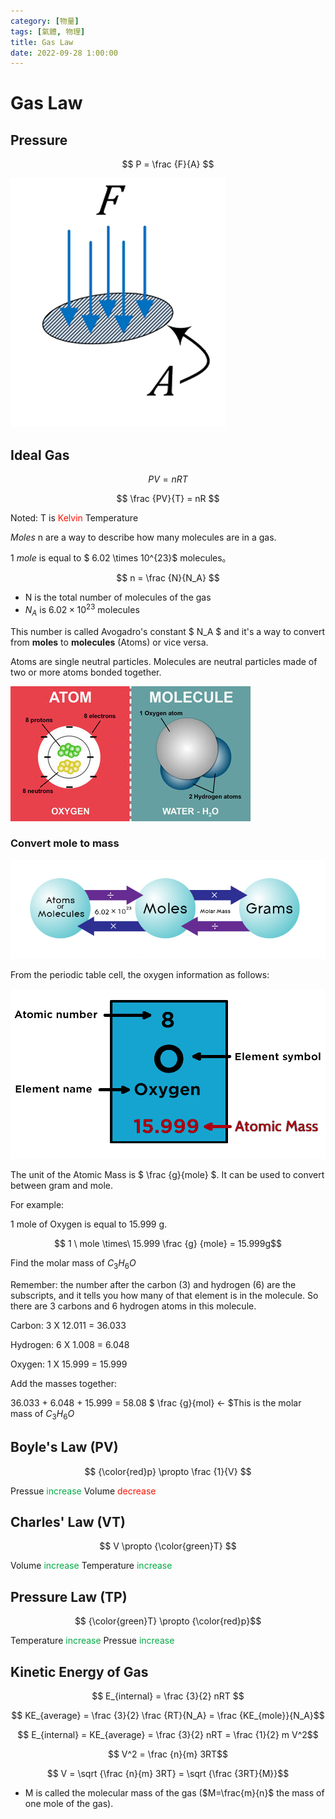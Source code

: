 ```yaml
---
category: [物量]
tags: [氣體, 物理]
title: Gas Law
date: 2022-09-28 1:00:00
---
```


<style>
  table {
    width: 100%
    }
  td {
    vertical-align: center;
    text-align: center;
  }
  table.inputT{
    margin: 10px;
    width: auto;
    margin-left: auto;
    margin-right: auto;
    border: none;
  }
  input{
    text-align: center;
    padding: 0px 10px;
  }
  iframe{
    width: 100%;
    display: block;
    border-style:none;
  }
</style>

# Gas Law

## Pressure

$$ P = \frac {F}{A} $$

![Alt x](../assets/img/school/FA.png)

## Ideal Gas

$$ PV = nRT $$

$$ \frac {PV}{T} = nR $$

Noted: T is <font color="#FF1000">Kelvin</font> Temperature

*Moles* n are a way to describe how many molecules are in a gas. 

1 *mole* is equal to $ 6.02 \times 10^{23}$ molecules。 

$$ n = \frac {N}{N_A} $$

 - N is the total number of molecules of the gas
 - $N_A$ is $6.02 \times 10^{23}$ molecules

This number is called Avogadro's constant $ N_A $ and it's a way to convert from **moles** to **molecules** (Atoms) or vice versa.

Atoms are single neutral particles. Molecules are neutral particles made of two or more atoms bonded together.

![Alt x](../assets/img/school/atoms.jpg)

### Convert mole to mass

![Alt x](../assets/img/school/mole.png)

From the periodic table cell, the oxygen information as follows:

![Alt x](../assets/img/school/moleg.png)

The unit of the Atomic Mass is $ \frac {g}{mole} $. It can be used to convert between gram and mole.

For example:

1 mole of Oxygen is equal to 15.999 g.

$$ 1 \ mole \times\ 15.999 \frac {g} {mole} = 15.999g$$


Find the molar mass of $C_3H_6O$

Remember: the number after the carbon (3) and hydrogen (6) are the subscripts, and it tells you how many of that element is in the molecule. So there are 3 carbons and 6 hydrogen atoms in this molecule.

Carbon: 3 X 12.011 = 36.033

Hydrogen: 6 X 1.008 = 6.048

Oxygen: 1 X 15.999 = 15.999

Add the masses together:

36.033 + 6.048 + 15.999 = 58.08 $ \frac {g}{mol} ← $This is the molar mass of $C_3H_6O$


## Boyle's Law (PV)

$$ {\color{red}p} \propto \frac {1}{V} $$

Pressue <font color="#00AA44">increase</font> Volume <font color="#FF1000">decrease</font>

## Charles' Law (VT)

$$ V \propto {\color{green}T} $$

Volume <font color="#00AA44">increase</font>  Temperature <font color="#00AA44">increase</font>

## Pressure Law (TP)

$$ {\color{green}T}  \propto {\color{red}p}$$

Temperature <font color="#00AA44">increase</font> Pressue <font color="#00AA44">increase</font>

## Kinetic Energy of Gas

$$ E_{internal} = \frac {3}{2} nRT $$


$$ KE_{average} = \frac {3}{2} \frac {RT}{N_A} = \frac {KE_{mole}}{N_A}$$

$$ E_{internal} = KE_{average} = \frac {3}{2} nRT = \frac {1}{2} m V^2$$

$$ V^2 = \frac {n}{m} 3RT$$

$$ V = \sqrt {\frac {n}{m} 3RT} = \sqrt {\frac {3RT}{M}}$$

 - M is called the molecular mass of the gas ($M=\frac{m}{n}$ the mass of one mole of the gas). 